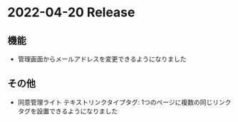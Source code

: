 # 2022-04-20 Release

## 機能

- 管理画面からメールアドレスを変更できるようになりました

## その他

- 同意管理ライト テキストリンクタイプタグ: 1つのページに複数の同じリンクタグを設置できるようになりました
